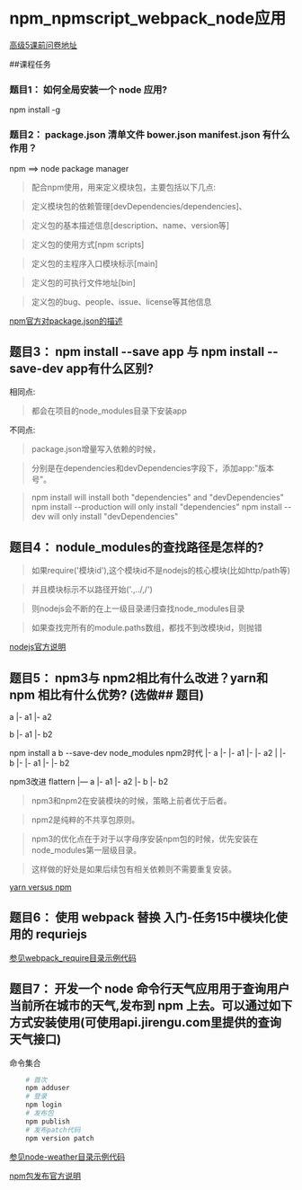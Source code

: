 # npm_npmscript_webpack_node应用

[高级5课前问卷地址](https://sojump.com/jq/12187379.aspx)

##课程任务

### 题目1： 如何全局安装一个 node 应用?

npm install -g <packagename>

### 题目2： package.json 清单文件 bower.json  manifest.json 有什么作用？

npm ==> node package manager
> 配合npm使用，用来定义模块包，主要包括以下几点:

> 定义模块包的依赖管理[devDependencies/dependencies]、

> 定义包的基本描述信息[description、name、version等]

> 定义包的使用方式[npm scripts]

> 定义包的主程序入口模块标示[main]

> 定义包的可执行文件地址[bin]

> 定义包的bug、people、issue、license等其他信息

[npm官方对package.json的描述](https://docs.npmjs.com/files/package.json)


## 题目3： npm install --save app 与 npm install --save-dev app有什么区别?

相同点:

> 都会在项目的node_modules目录下安装app

不同点:

> package.json增量写入依赖的时候，

> 分别是在dependencies和devDependencies字段下，添加app:"版本号"。

> npm install will install both "dependencies" and "devDependencies"
> npm install --production will only install "dependencies"
> npm install --dev will only install "devDependencies"

## 题目4： nodule_modules的查找路径是怎样的?

> 如果require('模块id'),这个模块id不是nodejs的核心模块(比如http/path等)

> 并且模块标示不以路径开始('.,../,/')

> 则nodejs会不断的在上一级目录递归查找node_modules目录

> 如果查找完所有的module.paths数组，都找不到改模块id，则抛错

[nodejs官方说明](https://nodejs.org/api/modules.html#modules_loading_from_node_modules_folders)

## 题目5： npm3与 npm2相比有什么改进？yarn和 npm 相比有什么优势? (选做## 题目)
a
|- a1
|- a2

b
|- a1
|- b2

npm install a b --save-dev
node_modules  npm2时代
|- a
|- |- a1
|- |- a2
|
|- b
|- |- a1
|- |- b2

npm3改进 flattern
|— a 
|- a1
|- a2
|- b
|- b2 
> npm3和npm2在安装模块的时候，策略上前者优于后者。

> npm2是纯粹的不共享包原则。

> npm3的优化点在于对于以字母序安装npm包的时候，优先安装在node_modules第一层级目录。

> 这样做的好处是如果后续包有相关依赖则不需要重复安装。

[yarn versus npm](https://www.sitepoint.com/yarn-vs-npm/)

## 题目6： 使用 webpack 替换 入门-任务15中模块化使用的 requriejs

[参见webpack_require目录示例代码](./webpack_require)


## 题目7： 开发一个 node 命令行天气应用用于查询用户当前所在城市的天气,发布到 npm 上去。可以通过如下方式安装使用(可使用api.jirengu.com里提供的查询天气接口)

命令集合

```bash
	# 首次
	npm adduser 
	# 登录
	npm login
	# 发布包
	npm publish 
	# 发布patch代码
	npm version patch
```

[参见node-weather目录示例代码](./node-weather)

[npm包发布官方说明](https://docs.npmjs.com/getting-started/publishing-npm-packages)







